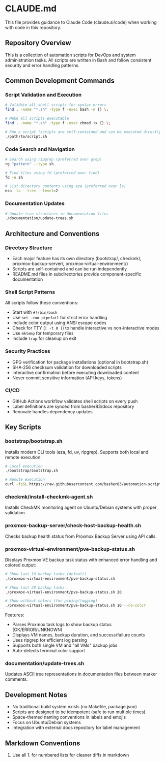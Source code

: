 # CLAUDE.md

This file provides guidance to Claude Code (claude.ai/code) when working with code in this repository.

## Repository Overview

This is a collection of automation scripts for DevOps and system administration tasks. All scripts are written in Bash and follow consistent security and error handling patterns.

## Common Development Commands

### Script Validation and Execution
```bash
# Validate all shell scripts for syntax errors
find . -name "*.sh" -type f -exec bash -n {} \;

# Make all scripts executable
find . -name "*.sh" -type f -exec chmod +x {} \;

# Run a script (scripts are self-contained and can be executed directly)
./path/to/script.sh
```

### Code Search and Navigation
```bash
# Search using ripgrep (preferred over grep)
rg "pattern" --type sh

# Find files using fd (preferred over find)
fd -e sh

# List directory contents using eza (preferred over ls)
eza -la --tree --level=2
```

### Documentation Updates
```bash
# Update tree structures in documentation files
./documentation/update-trees.sh
```

## Architecture and Conventions

### Directory Structure
- Each major feature has its own directory (bootstrap/, checkmk/, proxmox-backup-server/, proxmox-virtual-environment/)
- Scripts are self-contained and can be run independently
- README.md files in subdirectories provide component-specific documentation

### Shell Script Patterns
All scripts follow these conventions:
- Start with `#!/bin/bash`
- Use `set -euo pipefail` for strict error handling
- Include color output using ANSI escape codes
- Check for TTY (`[ -t 0 ]`) to handle interactive vs non-interactive modes
- Use `mktemp` for temporary files
- Include `trap` for cleanup on exit

### Security Practices
- GPG verification for package installations (optional in bootstrap.sh)
- SHA-256 checksum validation for downloaded scripts
- Interactive confirmation before executing downloaded content
- Never commit sensitive information (API keys, tokens)

### CI/CD
- GitHub Actions workflow validates shell scripts on every push
- Label definitions are synced from basher83/docs repository
- Renovate handles dependency updates

## Key Scripts

### bootstrap/bootstrap.sh
Installs modern CLI tools (eza, fd, uv, ripgrep). Supports both local and remote execution:
```bash
# Local execution
./bootstrap/bootstrap.sh

# Remote execution
curl -fsSL https://raw.githubusercontent.com/basher83/automation-scripts/main/bootstrap/bootstrap.sh | bash
```

### checkmk/install-checkmk-agent.sh
Installs CheckMK monitoring agent on Ubuntu/Debian systems with proper validation.

### proxmox-backup-server/check-host-backup-health.sh
Checks backup health status from Proxmox Backup Server using API calls.

### proxmox-virtual-environment/pve-backup-status.sh
Displays Proxmox VE backup task status with enhanced error handling and colored output:
```bash
# Show last 10 backup tasks (default)
./proxmox-virtual-environment/pve-backup-status.sh

# Show last 20 backup tasks
./proxmox-virtual-environment/pve-backup-status.sh 20

# Show without colors (for piping/logging)
./proxmox-virtual-environment/pve-backup-status.sh 10 --no-color
```
Features:
- Parses Proxmox task logs to show backup status (OK/ERROR/UNKNOWN)
- Displays VM names, backup duration, and success/failure counts
- Uses ripgrep for efficient log parsing
- Supports both single VM and "all VMs" backup jobs
- Auto-detects terminal color support

### documentation/update-trees.sh
Updates ASCII tree representations in documentation files between marker comments.

## Development Notes

- No traditional build system exists (no Makefile, package.json)
- Scripts are designed to be idempotent (safe to run multiple times)
- Space-themed naming conventions in labels and emojis
- Focus on Ubuntu/Debian systems
- Integration with external docs repository for label management

## Markdown Conventions

1. Use all 1. for numbered lists for cleaner diffs in markdown
